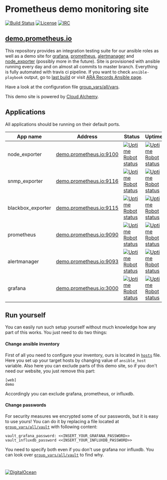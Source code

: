 # Prometheus demo monitoring site

[![Build Status](https://travis-ci.org/prometheus/demo-site.svg?branch=master)](https://travis-ci.org/prometheus/demo-site)
[![License](https://img.shields.io/badge/license-MIT%20License-brightgreen.svg)](https://opensource.org/licenses/MIT)
[![IRC](https://img.shields.io/badge/chat-on%20freenode-blue.svg)](http://webchat.freenode.net/?channels=prometheus)

## [demo.prometheus.io](https://demo.prometheus.io)

This repository provides an integration testing suite for our ansible roles as well as a demo site for [grafana](https://github.com/grafana/grafana), [prometheus](https://github.com/prometheus/prometheus), [alertmanager](https://github.com/prometheus/alertmanager) and [node_exporter](https://github.com/prometheus/node_exporter) (possibly more in the future).
Site is provisioned with ansible running every day and on almost all commits to master branch. Everything is fully automated with travis ci pipeline. If you want to check `ansible-playbook` output, go to [last build](https://travis-ci.org/prometheus/demo-site) or visit [ARA Records Ansible page](https://demo.prometheus.io/ara).

Have a look at the configuration file [group_vars/all/vars](group_vars/all/vars).

This demo site is powered by [Cloud Alchemy](https://github.com/cloudalchemy).

## Applications

All applications should be running on their default ports.

| App name          | Address                                                         | Status |  Uptime  |
|-------------------|-----------------------------------------------------------------|--------|----------|
| node_exporter     | [demo.prometheus.io:9100](http://demo.prometheus.io:9100) | [![Uptime Robot status](https://img.shields.io/uptimerobot/status/m779739001-48f8ed6c3aa6f23da1ec11e2.svg)](http://demo.prometheus.io:9100) | [![Uptime Robot status](https://img.shields.io/uptimerobot/ratio/7/m779739001-48f8ed6c3aa6f23da1ec11e2.svg)](http://demo.prometheus.io:9100) |
| snmp_exporter     | [demo.prometheus.io:9116](http://demo.prometheus.io:9116) | [![Uptime Robot status](https://img.shields.io/uptimerobot/status/m779739006-f784bd36e07d328bfacb6d17.svg)](http://demo.prometheus.io:9116) | [![Uptime Robot status](https://img.shields.io/uptimerobot/ratio/7/m779739006-f784bd36e07d328bfacb6d17.svg)](http://demo.prometheus.io:9116) |
| blackbox_exporter | [demo.prometheus.io:9115](http://demo.prometheus.io:9115) | [![Uptime Robot status](https://img.shields.io/uptimerobot/status/m779739004-8447f4012a129e08df4db247.svg)](http://demo.prometheus.io:9115) | [![Uptime Robot status](https://img.shields.io/uptimerobot/ratio/7/m779739004-8447f4012a129e08df4db247.svg)](http://demo.prometheus.io:9115) |
| prometheus        | [demo.prometheus.io:9090](http://demo.prometheus.io:9090) | [![Uptime Robot status](https://img.shields.io/uptimerobot/status/m779739002-6049a4d9177bdf92d7dce7d9.svg)](http://demo.prometheus.io:9190) | [![Uptime Robot status](https://img.shields.io/uptimerobot/ratio/7/m779739002-6049a4d9177bdf92d7dce7d9.svg)](http://demo.prometheus.io:9090) |
| alertmanager      | [demo.prometheus.io:9093](http://demo.prometheus.io:9093) | [![Uptime Robot status](https://img.shields.io/uptimerobot/status/m779739005-687f76da143b768d378502f8.svg)](http://demo.prometheus.io:9193) | [![Uptime Robot status](https://img.shields.io/uptimerobot/ratio/7/m779739005-687f76da143b768d378502f8.svg)](http://demo.prometheus.io:9193) |
| grafana           | [demo.prometheus.io:3000](http://demo.prometheus.io:3000) | [![Uptime Robot status](https://img.shields.io/uptimerobot/status/m779739003-21ce43d565a95d31564b438d.svg)](http://demo.prometheus.io:3000) | [![Uptime Robot status](https://img.shields.io/uptimerobot/ratio/7/m779739003-21ce43d565a95d31564b438d.svg)](http://demo.prometheus.io:3000) |

## Run yourself

You can easily run such setup yourself without much knowledge how any part of this works. You just need to do two things:

#### Change ansible inventory

First of all you need to configure your inventory, ours is located in [`hosts`](hosts) file. Here you set up your target hosts by changing value of `ansible_host` variable. Also here you can exclude parts of this demo site, so if you don't need our website, you just remove this part:

```
[web]
demo
```

Accordingly you can exclude grafana, prometheus, or influxdb.

#### Change passwords

For security measures we encrypted some of our passwords, but it is easy to use yours! You can do it by replacing a file located at [`group_vars/all/vault`](group_vars/all/vault) with following content:

```
vault_grafana_password: <<INSERT_YOUR_GRAFANA_PASSWORD>>
vault_influxdb_password <<INSERT_YOUR_INFLUXDB_PASSWORD>>
```

You need to specify both even if you don't use grafana nor influxdb. You can look over [`group_vars/all/vault`](group_vars/all/vars) to find why.

# 

[![DigitalOcean](https://snapshooter.io/powered_by_digital_ocean.png)](https://digitalocean.com)
